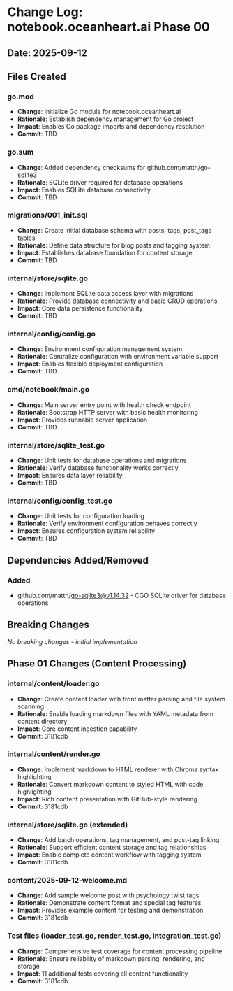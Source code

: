 # Change Log: notebook.oceanheart.ai Phase 00
## Date: 2025-09-12

## Files Created

### go.mod
- **Change**: Initialize Go module for notebook.oceanheart.ai
- **Rationale**: Establish dependency management for Go project
- **Impact**: Enables Go package imports and dependency resolution
- **Commit**: TBD

### go.sum
- **Change**: Added dependency checksums for github.com/mattn/go-sqlite3
- **Rationale**: SQLite driver required for database operations
- **Impact**: Enables SQLite database connectivity
- **Commit**: TBD

### migrations/001_init.sql
- **Change**: Create initial database schema with posts, tags, post_tags tables
- **Rationale**: Define data structure for blog posts and tagging system
- **Impact**: Establishes database foundation for content storage
- **Commit**: TBD

### internal/store/sqlite.go
- **Change**: Implement SQLite data access layer with migrations
- **Rationale**: Provide database connectivity and basic CRUD operations
- **Impact**: Core data persistence functionality
- **Commit**: TBD

### internal/config/config.go
- **Change**: Environment configuration management system
- **Rationale**: Centralize configuration with environment variable support
- **Impact**: Enables flexible deployment configuration
- **Commit**: TBD

### cmd/notebook/main.go
- **Change**: Main server entry point with health check endpoint
- **Rationale**: Bootstrap HTTP server with basic health monitoring
- **Impact**: Provides runnable server application
- **Commit**: TBD

### internal/store/sqlite_test.go
- **Change**: Unit tests for database operations and migrations
- **Rationale**: Verify database functionality works correctly
- **Impact**: Ensures data layer reliability
- **Commit**: TBD

### internal/config/config_test.go
- **Change**: Unit tests for configuration loading
- **Rationale**: Verify environment configuration behaves correctly
- **Impact**: Ensures configuration system reliability
- **Commit**: TBD

## Dependencies Added/Removed

### Added
- github.com/mattn/go-sqlite3@v1.14.32 - CGO SQLite driver for database operations

## Breaking Changes

*No breaking changes - initial implementation*

## Phase 01 Changes (Content Processing)

### internal/content/loader.go
- **Change**: Create content loader with front matter parsing and file system scanning
- **Rationale**: Enable loading markdown files with YAML metadata from content directory
- **Impact**: Core content ingestion capability
- **Commit**: 3181cdb

### internal/content/render.go  
- **Change**: Implement markdown to HTML renderer with Chroma syntax highlighting
- **Rationale**: Convert markdown content to styled HTML with code highlighting
- **Impact**: Rich content presentation with GitHub-style rendering
- **Commit**: 3181cdb

### internal/store/sqlite.go (extended)
- **Change**: Add batch operations, tag management, and post-tag linking
- **Rationale**: Support efficient content storage and tag relationships
- **Impact**: Enable complete content workflow with tagging system
- **Commit**: 3181cdb

### content/2025-09-12-welcome.md
- **Change**: Add sample welcome post with psychology twist tags
- **Rationale**: Demonstrate content format and special tag features
- **Impact**: Provides example content for testing and demonstration
- **Commit**: 3181cdb

### Test files (loader_test.go, render_test.go, integration_test.go)
- **Change**: Comprehensive test coverage for content processing pipeline
- **Rationale**: Ensure reliability of markdown parsing, rendering, and storage
- **Impact**: 11 additional tests covering all content functionality
- **Commit**: 3181cdb